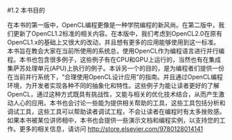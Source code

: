 #1.2 本书目的

在本书的第一版中，OpenCL编程更像是一种学院编程的新风尚。在第二版中，我们更新了OpenCL1.2标准的相关内容。在本版中，我们考虑到OpenCL2.0在原有OpenCL1.x的基础上又很大的改动，并且想有更多的应用能够使用到这一标准。本书旨在教会大家在当前所使用的系统总，使用OpenCL作为编程语言进行并行编程。本书也包含很多例子，这些例子有在CPU和GPU上运行的，当然也有在集成集萨苏处理单元(APU)上执行的例子。本诉另一个的目的，是为编程者们提供一份在当前并行系统下，“合理使用OpenCL设计应用”的指南。并且通过OpenCL编程环境，为开发者实现各种不同的抽象化和特性。这些例子为能让读者更好的了解OpenCL，通过这种方式既具有挑战性，又能与相关的优化技术结合，从而产生激动人心的应用。本书也会讨论一些能为提供相关帮助的工具，这些工具包括分析和调试工具，这些工具可以帮助读者调试工程，不会让读者在编程时有太多挫败感。如果本书被某位讲师相中，本书也会提供一些演示文档和编程实例，以支持您的工作。更多的相关信息，请访问 http://store.elsevier.com/9780128014141